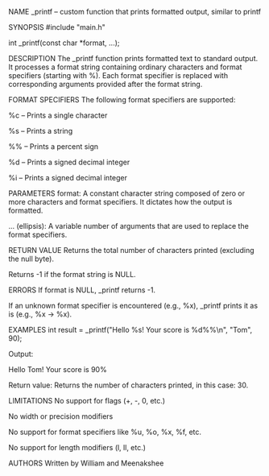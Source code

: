 NAME
_printf – custom function that prints formatted output, similar to printf

SYNOPSIS
#include "main.h"

int _printf(const char *format, ...);

DESCRIPTION
The _printf function prints formatted text to standard output. It processes a format string containing ordinary characters and format specifiers (starting with %). Each format specifier is replaced with corresponding arguments provided after the format string.

FORMAT SPECIFIERS
The following format specifiers are supported:

%c – Prints a single character

%s – Prints a string

%% – Prints a percent sign

%d – Prints a signed decimal integer

%i – Prints a signed decimal integer

PARAMETERS
format: A constant character string composed of zero or more characters and format specifiers. It dictates how the output is formatted.

... (ellipsis): A variable number of arguments that are used to replace the format specifiers.

RETURN VALUE
Returns the total number of characters printed (excluding the null byte).

Returns -1 if the format string is NULL.

ERRORS
If format is NULL, _printf returns -1.

If an unknown format specifier is encountered (e.g., %x), _printf prints it as is (e.g., %x → %x).

EXAMPLES
int result = _printf("Hello %s! Your score is %d%%\n", "Tom", 90);

Output:

Hello Tom! Your score is 90%

Return value:
Returns the number of characters printed, in this case: 30.

LIMITATIONS
No support for flags (+, -, 0, etc.)

No width or precision modifiers

No support for format specifiers like %u, %o, %x, %f, etc.

No support for length modifiers (l, ll, etc.)

AUTHORS
Written by William and Meenakshee 
